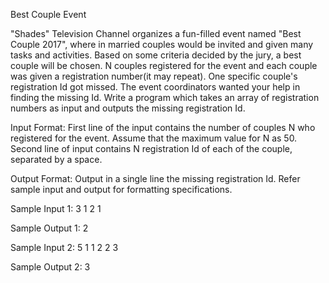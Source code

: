 Best Couple Event
 
"Shades" Television Channel organizes a fun-filled event named "Best Couple 2017", where in married couples would be invited and given many tasks and activities. Based on some criteria decided by the jury, a best couple will be chosen.
N couples registered for the event and each couple was given a registration number(it may repeat). One specific couple's registration Id got missed. The event coordinators wanted your help in finding the missing Id.
Write a program which takes an array of registration numbers as input and outputs the missing registration Id.

Input Format:
First line of the input contains the number of couples N who registered for the event. Assume that the maximum value for N as 50.
Second line of input contains N registration Id of each of the couple, separated by a space.

Output Format:
Output in a single line the missing registration Id.
Refer sample input and output for formatting specifications.

Sample Input 1:
3
1 2 1

Sample Output 1:
2

Sample Input 2:
5
1 1 2 2 3

Sample Output 2:
3

